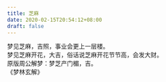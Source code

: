 ```yaml
---
title: 芝麻
date: 2020-02-15T20:54:12+08:00
draft: false
---
```


梦见芝麻，吉照，事业会更上一层楼。<br>
梦见芝麻开花，大吉，俗话说芝麻开花节节高，会发大财。<br>
原版周公解梦：梦芝产门楣，吉。<br>
《梦林玄解》